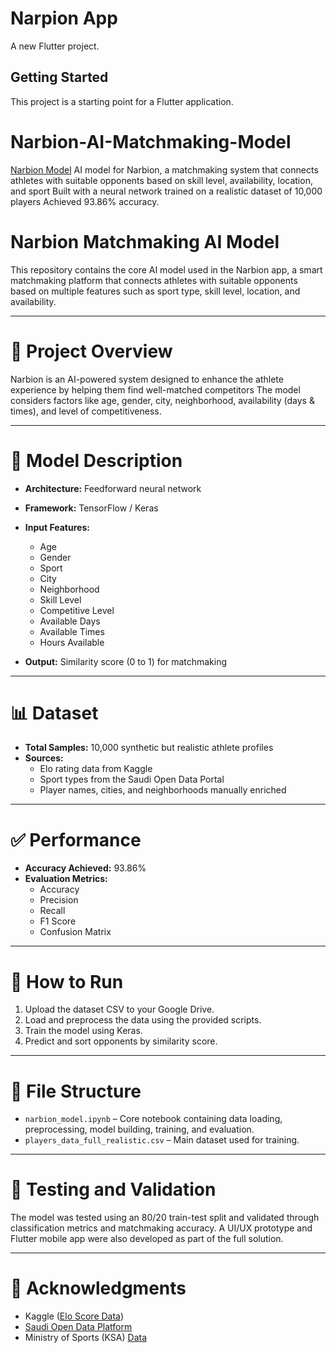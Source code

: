 # Narpion App

A new Flutter project.

## Getting Started

This project is a starting point for a Flutter application.


# Narbion-AI-Matchmaking-Model
[Narbion Model](https://github.com/marws171/Narbion-AI-Matchmaking-Model)
AI model for Narbion, a matchmaking system that connects athletes with suitable opponents based on skill level, availability, location, and sport Built with a neural network trained on a realistic dataset of 10,000 players Achieved 93.86% accuracy.
# Narbion Matchmaking AI Model

This repository contains the core AI model used in the Narbion app, a smart matchmaking platform that connects athletes with suitable opponents based on multiple features such as sport type, skill level, location, and availability.

---

# 📌 Project Overview
Narbion is an AI-powered system designed to enhance the athlete experience by helping them find well-matched competitors The model considers factors like age, gender, city, neighborhood, availability (days & times), and level of competitiveness.

---

# 🧠 Model Description
- **Architecture:** Feedforward neural network
- **Framework:** TensorFlow / Keras
- **Input Features:**
  - Age
  - Gender
  - Sport
  - City
  - Neighborhood
  - Skill Level
  - Competitive Level
  - Available Days
  - Available Times
  - Hours Available

- **Output:** Similarity score (0 to 1) for matchmaking

---

# 📊 Dataset
- **Total Samples:** 10,000 synthetic but realistic athlete profiles
- **Sources:**
  - Elo rating data from Kaggle
  - Sport types from the Saudi Open Data Portal
  - Player names, cities, and neighborhoods manually enriched

---

# ✅ Performance
- **Accuracy Achieved:** 93.86%
- **Evaluation Metrics:**
  - Accuracy
  - Precision
  - Recall
  - F1 Score
  - Confusion Matrix

---

# 🚀 How to Run
1. Upload the dataset CSV to your Google Drive.
2. Load and preprocess the data using the provided scripts.
3. Train the model using Keras.
4. Predict and sort opponents by similarity score.

---

# 📁 File Structure
- `narbion_model.ipynb` – Core notebook containing data loading, preprocessing, model building, training, and evaluation.
- `players_data_full_realistic.csv` – Main dataset used for training.

---

# 🧪 Testing and Validation
The model was tested using an 80/20 train-test split and validated through classification metrics and matchmaking accuracy. A UI/UX prototype and Flutter mobile app were also developed as part of the full solution.

---

# 🤝 Acknowledgments
- Kaggle ([Elo Score Data](https://www.kaggle.com/datasets/saurabhshahane/major-league-baseball-dataset))
- [Saudi Open Data Platform](https://open.data.gov.sa/ar/datasets/view/9f1313e2-26c2-41cf-a024-17e4d39753b3)
- Ministry of Sports (KSA) [Data](https://open.data.gov.sa/ar/datasets/view/9f1313e2-26c2-41cf-a024-17e4d39753b3/resources)



